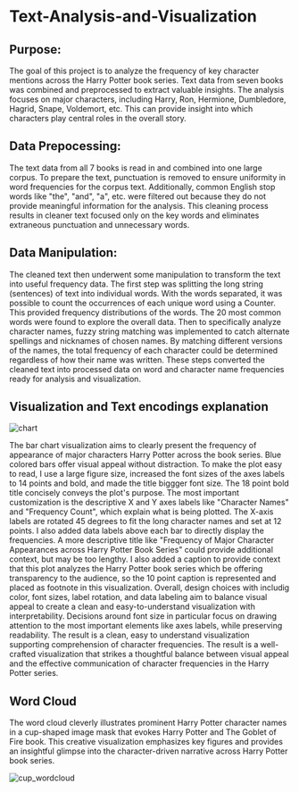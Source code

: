 # Text-Analysis-and-Visualization

## Purpose:
The goal of this project is to analyze the frequency of key character mentions across the Harry Potter book series. Text data from seven books was combined and preprocessed to extract valuable insights. The analysis focuses on major characters, including Harry, Ron, Hermione, Dumbledore, Hagrid, Snape, Voldemort, etc. This can provide insight into which characters play central roles in the overall story.

## Data Prepocessing:
The text data from all 7 books is read in and combined into one large corpus. To prepare the text, punctuation is removed to ensure uniformity in word frequencies for the corpus text. Additionally, common English stop words like "the", "and", "a", etc. were filtered out because they do not provide meaningful information for the analysis. This cleaning process results in cleaner text focused only on the key words and eliminates extraneous punctuation and unnecessary words.

## Data Manipulation:
The cleaned text then underwent some manipulation to transform the text into useful frequency data. The first step was  splitting the long string (sentences) of text into individual words. With the words separated, it was possible to count the occurrences of each unique word using a Counter. This provided frequency distributions of the words. The 20 most common words were found to explore the overall data. Then to specifically analyze character names, fuzzy string matching was implemented to catch alternate spellings and nicknames of chosen names. By matching different versions of the names, the total frequency of each character could be determined regardless of how their name was written. These steps converted the cleaned text into processed data on word and character name frequencies ready for analysis and visualization.

## Visualization and Text encodings explanation 

![chart](https://github.com/veetran24/Text-Analysis-and-Visualization/assets/116127511/516aa731-93f1-4b38-9b32-47a4161f0edf)

The bar chart visualization aims to clearly present the frequency of appearance of major characters Harry Potter  across the book series. Blue colored bars offer visual appeal without distraction. To make the plot easy to read, I use a large figure size, increased the font sizes of the axes labels to 14 points and bold, and made the title biggger font size. The 18 point bold title concisely conveys the plot's purpose. The most important customization is the descriptive X and Y axes labels like "Character Names" and "Frequency Count", which explain what is being plotted. The X-axis labels are rotated 45 degrees to fit the long character names and set at 12 points. I also added data labels above each bar to directly display the frequencies. A more descriptive title like "Frequency of Major Character Appearances across Harry Potter Book Series" could provide additional context, but may be too lengthy. I also added a caption to provide context that this plot analyzes the Harry Potter book series which be offering transparency to the audience, so the 10 point caption is represented and placed as footnote in this visualization. Overall, design choices with includig color, font sizes, label rotation, and data labeling aim to balance visual appeal to create a clean and easy-to-understand visualization with interpretability. Decisions around font size in particular focus on drawing attention to the most important elements like axes labels, while preserving readability. The result is a clean, easy to understand visualization supporting comprehension of character frequencies.  The result is a well-crafted visualization that strikes a thoughtful balance between visual appeal and the effective communication of character frequencies in the Harry Potter series.

## Word Cloud
The word cloud cleverly illustrates prominent Harry Potter character names in a cup-shaped image mask that evokes Harry Potter and The Goblet of Fire book. This creative visualization emphasizes key figures and provides an insightful glimpse into the character-driven narrative across Harry Potter book series.

![cup_wordcloud](https://github.com/veetran24/Text-Analysis-and-Visualization/assets/116127511/d69f9dd8-f817-4d63-a202-b9f77d8e5e6e)
